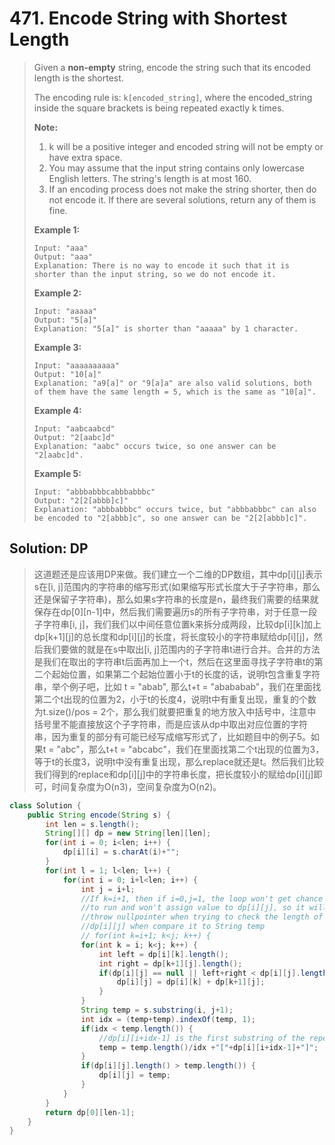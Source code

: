 # 471. Encode String with Shortest Length

> Given a **non-empty** string, encode the string such that its encoded length is the shortest.
>
> The encoding rule is: `k[encoded_string]`, where the encoded\_string inside the square brackets is being repeated exactly k times.
>
> **Note:**  
>
>
> 1. k will be a positive integer and encoded string will not be empty or have extra space.
> 2. You may assume that the input string contains only lowercase English letters. The string's length is at most 160.
> 3. If an encoding process does not make the string shorter, then do not encode it. If there are several solutions, return any of them is fine.
>
> **Example 1:**
>
> ```text
> Input: "aaa"
> Output: "aaa"
> Explanation: There is no way to encode it such that it is shorter than the input string, so we do not encode it.
> ```
>
> **Example 2:**
>
> ```text
> Input: "aaaaa"
> Output: "5[a]"
> Explanation: "5[a]" is shorter than "aaaaa" by 1 character.
> ```
>
> **Example 3:**
>
> ```text
> Input: "aaaaaaaaaa"
> Output: "10[a]"
> Explanation: "a9[a]" or "9[a]a" are also valid solutions, both of them have the same length = 5, which is the same as "10[a]".
> ```
>
> **Example 4:**
>
> ```text
> Input: "aabcaabcd"
> Output: "2[aabc]d"
> Explanation: "aabc" occurs twice, so one answer can be "2[aabc]d".
> ```
>
> **Example 5:**
>
> ```text
> Input: "abbbabbbcabbbabbbc"
> Output: "2[2[abbb]c]"
> Explanation: "abbbabbbc" occurs twice, but "abbbabbbc" can also be encoded to "2[abbb]c", so one answer can be "2[2[abbb]c]".
> ```

## Solution: DP

> 这道题还是应该用DP来做。我们建立一个二维的DP数组，其中dp\[i\]\[j\]表示s在\[i, j\]范围内的字符串的缩写形式\(如果缩写形式长度大于子字符串，那么还是保留子字符串\)，那么如果s字符串的长度是n，最终我们需要的结果就保存在dp\[0\]\[n-1\]中，然后我们需要遍历s的所有子字符串，对于任意一段子字符串\[i, j\]，我们我们以中间任意位置k来拆分成两段，比较dp\[i\]\[k\]加上dp\[k+1\]\[j\]的总长度和dp\[i\]\[j\]的长度，将长度较小的字符串赋给dp\[i\]\[j\]，然后我们要做的就是在s中取出\[i, j\]范围内的子字符串t进行合并。合并的方法是我们在取出的字符串t后面再加上一个t，然后在这里面寻找子字符串t的第二个起始位置，如果第二个起始位置小于t的长度的话，说明t包含重复字符串，举个例子吧，比如 t = "abab", 那么t+t = "abababab"，我们在里面找第二个t出现的位置为2，小于t的长度4，说明t中有重复出现，重复的个数为t.size\(\)/pos = 2个，那么我们就要把重复的地方放入中括号中，注意中括号里不能直接放这个子字符串，而是应该从dp中取出对应位置的字符串，因为重复的部分有可能已经写成缩写形式了，比如题目中的例子5。如果t = "abc"，那么t+t = "abcabc"，我们在里面找第二个t出现的位置为3，等于t的长度3，说明t中没有重复出现，那么replace就还是t。然后我们比较我们得到的replace和dp\[i\]\[j\]中的字符串长度，把长度较小的赋给dp\[i\]\[j\]即可，时间复杂度为O\(n3\)，空间复杂度为O\(n2\)。

```java
class Solution {
    public String encode(String s) {
        int len = s.length();
        String[][] dp = new String[len][len];
        for(int i = 0; i<len; i++) {
            dp[i][i] = s.charAt(i)+"";
        }
        for(int l = 1; l<len; l++) {
            for(int i = 0; i+l<len; i++) {
                int j = i+l;
                //If k=i+1, then if i=0,j=1, the loop won't get chance 
                //to run and won't assign value to dp[i][j], so it will
                //throw nullpointer when trying to check the length of
                //dp[i][j] when compare it to String temp
                // for(int k=i+1; k<j; k++) {
                for(int k = i; k<j; k++) {
                    int left = dp[i][k].length();
                    int right = dp[k+1][j].length();
                    if(dp[i][j] == null || left+right < dp[i][j].length()) {
                        dp[i][j] = dp[i][k] + dp[k+1][j];
                    }
                }
                String temp = s.substring(i, j+1);
                int idx = (temp+temp).indexOf(temp, 1);
                if(idx < temp.length()) {
                    //dp[i][i+idx-1] is the first substring of the repetition
                    temp = temp.length()/idx +"["+dp[i][i+idx-1]+"]";
                }
                if(dp[i][j].length() > temp.length()) {
                    dp[i][j] = temp;
                }
            }
        }
        return dp[0][len-1];
    }
}
```

